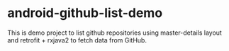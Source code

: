 # android-github-list-demo
This is demo project to list github repositories using master-details layout and retrofit + rxjava2 to fetch
data from GitHub.
